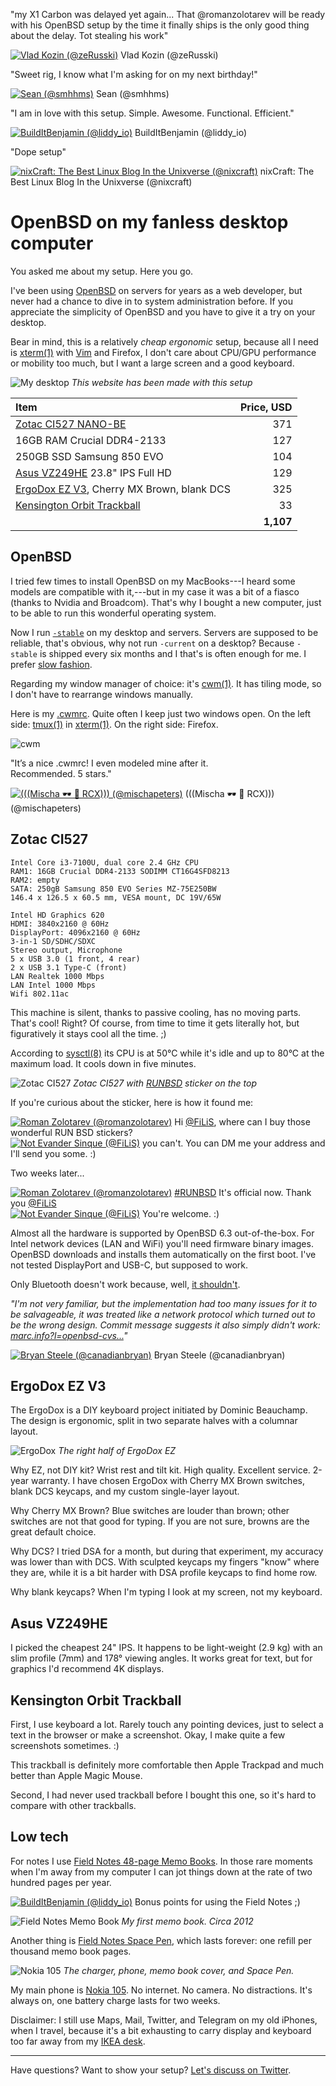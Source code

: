 "my X1 Carbon was delayed yet again... That @romanzolotarev will be ready
with his OpenBSD setup by the time it finally ships is the only good thing
about the delay. Tot stealing his work" <div class="quote"><a
href="https://mobile.twitter.com/zeRusski/status/930362868440162304"><img
src="/avatars/zeRusski.jpeg"
title="14 Nov 2017"
alt="Vlad Kozin (@zeRusski)" class="quote__avatar"></a><span class="quote__name">
Vlad Kozin (@zeRusski)</span></div>

"Sweet rig, I know what I'm asking for on my next birthday!" <div class="quote"><a
href="https://mobile.twitter.com/smhhms/status/909899624948920320"><img
src="/avatars/smhhms.jpeg"
title="18 Sep 2017"
alt="Sean (@smhhms)" class="quote__avatar"></a><span class="quote__name">
Sean (@smhhms)</span></div>

"I am in love with this setup. Simple. Awesome. Functional. Efficient." <div class="quote"><a
href="https://mobile.twitter.com/liddy_io/status/989840013650288640"><img
src="/avatars/liddy_io.jpeg"
title="27 Apr 2018"
alt="BuildItBenjamin (@liddy_io)" class="quote__avatar"></a><span class="quote__name">
BuildItBenjamin (@liddy_io)</span></div>

"Dope setup" <div class="quote"><a
href="https://mobile.twitter.com/nixcraft/status/991738751666794497"><img
src="/avatars/nixcraft.jpeg"
title="2 May 2018"
alt="nixCraft: The Best Linux Blog In the Unixverse (@nixcraft)" class="quote__avatar"></a><span class="quote__name">
nixCraft: The Best Linux Blog In the Unixverse (@nixcraft)</span></div>

# OpenBSD on my fanless desktop computer

You asked me about my setup. Here you go.

I've been using [OpenBSD](/openbsd/why.html) on servers for years as a web
developer, but never had a chance to dive in to system administration
before. If you appreciate the simplicity of OpenBSD and you have to give
it a try on your desktop.

Bear in mind, this is a relatively _cheap ergonomic_ setup, because all I
need is [xterm(1)](http://man.openbsd.org/xterm.1) with [Vim](/vim.html)
and Firefox, I don't care about CPU/GPU performance or mobility too much,
but I want a large screen and a good keyboard.

![My desktop](/setup.jpeg "2017")
_This website has been made with this setup_

Item                                           | Price, USD
:--                                            | --:
[Zotac CI527 NANO-BE][z]                       | 371
16GB RAM Crucial DDR4-2133                     | 127
250GB SSD Samsung 850 EVO                      | 104
[Asus VZ249HE][a] 23.8" IPS Full HD                | 129
[ErgoDox EZ V3][e], Cherry MX Brown, blank DCS | 325
[Kensington Orbit Trackball][k]                | 33
                                               | **1,107**
[a]: https://www.asus.com/Monitors/VZ249HE/
[k]: https://www.kensington.com/us/us/4493/k72337us/orbit-trackball-with-scroll-ring
[e]: https://ergodox-ez.com/products/ergodox-ez-original-standalone?variant=40172496643
[z]: https://www.zotac.com/us/product/mini_pcs/ci527-nano

## OpenBSD

I tried few times to install OpenBSD on my MacBooks---I heard some models
are compatible with it,---but in my case it was a bit of a fiasco
(thanks to Nvidia and Broadcom). That's why I bought a new computer, just
to be able to run this wonderful operating system.

Now I run [`-stable`](https://www.openbsd.org/stable.html) on my desktop
and servers. Servers are supposed to be reliable, that's obvious, why not
run `-current` on a desktop? Because `-stable` is shipped every six months
and I that's is often enough for me. I prefer [slow
fashion](https://www.youtube.com/watch?v=Wiw3YcwGwrU).

Regarding my window manager of choice: it's
[cwm(1)](http://man.openbsd.org/cwm.1). It has tiling mode, so I don't
have to rearrange windows manually.

Here is my [.cwmrc](/openbsd/cwmrc). Quite often I keep just two windows
open. On the left side: [tmux(1)](http://man.openbsd.org/tmux.1) in
[xterm(1)](http://man.openbsd.org/xterm.1). On the right side: Firefox.

![cwm](/cwm.jpeg)

"It’s a nice .cwmrc! I even modeled mine after it.<br>Recommended. 5&nbsp;stars." <div class="quote"><a
href="https://mobile.twitter.com/mischapeters/status/987004963682430976"><img
src="/avatars/mischapeters.jpeg"
title="19 Apr 2018"
alt="(((Mischa &#x1F576; &#x1F421; RCX))) (@mischapeters)" class="quote__avatar"></a><span class="quote__name">
(((Mischa &#x1F576; &#x1F421; RCX))) (@mischapeters)</span></div>

## Zotac CI527

    Intel Core i3-7100U, dual core 2.4 GHz CPU
    RAM1: 16GB Crucial DDR4-2133 SODIMM CT16G4SFD8213
    RAM2: empty
    SATA: 250gB Samsung 850 EVO Series MZ-75E250BW
    146.4 x 126.5 x 60.5 mm, VESA mount, DC 19V/65W

    Intel HD Graphics 620
    HDMI: 3840x2160 @ 60Hz
    DisplayPort: 4096x2160 @ 60Hz
    3-in-1 SD/SDHC/SDXC
    Stereo output, Microphone
    5 x USB 3.0 (1 front, 4 rear)
    2 x USB 3.1 Type-C (front)
    LAN Realtek 1000 Mbps
    LAN Intel 1000 Mbps
    Wifi 802.11ac

This machine is silent, thanks to passive cooling, has no moving parts.
That's cool! Right? Of course, from time to time it gets literally hot,
but figuratively it stays cool all the time. ;)

According to [sysctl(8)](https://man.openbsd.org/sysctl.8) its CPU is at
50&deg;C while it's idle and up to 80&deg;C at the maximum load. It cools
down in five minutes.

![Zotac CI527](/zotac-ci527.jpeg)
_Zotac CI527 with [RUNBSD](http://runbsd.info/) sticker on the top_

If you're curious about the sticker, here is how it found me:

<div class="quote"><a
href="https://mobile.twitter.com/romanzolotarev/status/925424605367623680"><img
src="/avatars/romanzolotarev.jpeg"
title="31 Oct 2017"
alt="Roman Zolotarev (@romanzolotarev)" class="quote__avatar"></a><span class="quote__text">
Hi <a href="https://mobile.twitter.com/FiLiS">@FiLiS</a>, where can I buy those wonderful RUN BSD stickers?</span></div>

<div class="quote"><a
href="https://mobile.twitter.com/FiLiS/status/925425396941770755"><img
src="/avatars/FiLiS.jpeg"
title="31 Oct 2017"
alt="Not Evander Sinque (@FiLiS)" class="quote__avatar"></a><span class="quote__text">
you can't. You can DM me your address and I'll send you some. :)</span></div>

Two weeks later...

<div class="quote"><a href="https://mobile.twitter.com/romanzolotarev/status/931467864896409600">
<img src="/avatars/romanzolotarev.jpeg" class="quote__avatar" title="17 Nov 2017" alt="Roman Zolotarev (@romanzolotarev)"></a>
<span class="quote__text"><a href="https://mobile.twitter.com/hashtag/RUNBSD">#RUNBSD</a> It's official now. Thank you <a href="https://mobile.twitter.com/FiLiS">@FiLiS</a></span></div>

<div class="quote"><a href="https://mobile.twitter.com/FiLiS/status/931619067185811459">
<img src="/avatars/FiLiS.jpeg" class="quote__avatar" title="17 Nov 2017" alt="Not Evander Sinque (@FiLiS)"></a>
<span class="quote__text">You're welcome. :)</span></div>

Almost all the hardware is supported by OpenBSD 6.3 out-of-the-box. For
Intel network devices (LAN and WiFi) you'll need firmware binary images.
OpenBSD downloads and installs them automatically on the first boot. I've
not tested DisplayPort and USB-C, but supposed to work.

Only Bluetooth doesn't work because, well, [it
shouldn't](https://marc.info/?l=openbsd-cvs&m=140511572108715&w=2).

_"I'm not very familiar, but the implementation had too many issues for it to be salvageable, it was treated like a network protocol which turned out to be the wrong design. Commit message suggests it also simply didn't work: <a href="https://marc.info/?l=openbsd-cvs&m=140511572108715&w=2">marc.info?l=openbsd-cvs...</a>"_
<div class="quote"><a href="https://mobile.twitter.com/canadianbryan/status/984782198887911425">
<img src="/avatars/canadianbryan.jpeg" class="quote__avatar" title="13 Apr 2018" alt="Bryan Steele (@canadianbryan)"></a>
<span class="quote__name">Bryan Steele (@canadianbryan)</span></div>

## ErgoDox EZ V3

The ErgoDox is a DIY keyboard project initiated by Dominic Beauchamp. The
design is ergonomic, split in two separate halves with a columnar layout.

![ErgoDox](/ergodox-ez.jpeg)
_The right half of ErgoDox EZ_

Why EZ, not DIY kit? Wrist rest and tilt kit. High quality. Excellent
service. 2-year warranty. I have chosen ErgoDox with Cherry MX Brown
switches, blank DCS keycaps, and my custom single-layer layout.

Why Cherry MX Brown? Blue switches are louder than brown; other
switches are not that good for typing. If you are not sure, browns are the
great default choice.

Why DCS? I tried DSA for a month, but during that experiment, my
accuracy was lower than with DCS. With sculpted keycaps my fingers "know"
where they are, while it is a bit harder with DSA profile keycaps to find
home row.

Why blank keycaps? When I'm typing I look at my screen, not my keyboard.

## Asus VZ249HE

I picked the cheapest 24" IPS. It happens to be light-weight (2.9 kg) with
an slim profile (7mm) and 178&deg; viewing angles. It works great for
text, but for graphics I'd recommend 4K displays.

## Kensington Orbit Trackball

First, I use keyboard a lot. Rarely touch any pointing devices, just to
select a text in the browser or make a screenshot. Okay, I make quite a
few screenshots sometimes. :)

This trackball is definitely more comfortable then Apple Trackpad and much
better than Apple Magic Mouse.

Second, I had never used trackball before I bought this one, so it's hard
to compare with other trackballs.

## Low tech

For notes I use [Field Notes 48-page Memo Books][m]. In those
rare moments when I'm away from my computer I can jot things down at the
rate of two hundred pages per year.

<div class="quote"><a
href="https://mobile.twitter.com/liddy_io/status/910086740223946753"><img
src="/avatars/liddy_io.jpeg"
title="19 Sep 2017"
alt="BuildItBenjamin (@liddy_io)" class="quote__avatar"></a><span class="quote__text">
Bonus points for using the Field Notes ;)</span></div>

![Field Notes Memo Book](/field-notes-memo-book.jpeg)
_My first memo book. Circa 2012_

Another thing is [Field Notes Space Pen][s], which lasts forever: one
refill per thousand memo book pages.

![Nokia 105](/nokia-105.jpeg)
_The charger, phone, memo book cover, and Space Pen._

My main phone is [Nokia
105](https://www.nokia.com/en_int/phones/nokia-105). No internet. No
camera. No distractions. It's always on, one battery charge lasts for two
weeks.

Disclaimer: I still use Maps, Mail, Twitter, and Telegram on my old
iPhones, when I travel, because it's a bit exhausting to carry display and
keyboard too far away from my [IKEA desk][i].

[s]: https://fieldnotesbrand.com/products/space-pen
[m]: https://fieldnotesbrand.com/products/original-kraft
[i]: https://www.ikea.com/us/en/catalog/products/S39932699/

---

Have questions? Want to show your setup? [Let's discuss on
Twitter](https://mobile.twitter.com/romanzolotarev/status/909807483149066248).
